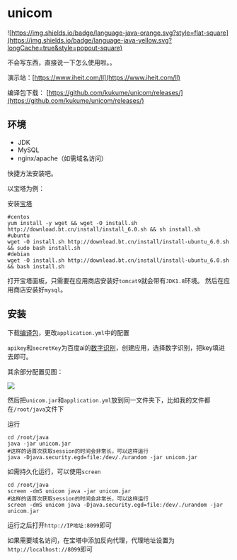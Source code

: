 # unicom
![https://img.shields.io/badge/language-java-orange.svg?style=flat-square](https://img.shields.io/badge/language-java-yellow.svg?longCache=true&style=popout-square)

不会写东西，直接说一下怎么使用啦。。

演示站：[https://www.iheit.com/ll](https://www.iheit.com/ll)

编译包下载： [https://github.com/kukume/unicom/releases/](https://github.com/kukume/unicom/releases/)

## 环境
* JDK
* MySQL
* nginx/apache（如需域名访问）

快捷方法安装吧。

以宝塔为例：

安装[宝塔](https://bt.cn)
```shell
#centos
yum install -y wget && wget -O install.sh http://download.bt.cn/install/install_6.0.sh && sh install.sh
#ubuntu
wget -O install.sh http://download.bt.cn/install/install-ubuntu_6.0.sh && sudo bash install.sh
#debian
wget -O install.sh http://download.bt.cn/install/install-ubuntu_6.0.sh && bash install.sh
```
打开宝塔面板，只需要在应用商店安装好`tomcat9`就会带有`JDK1.8`环境。
然后在应用商店安装好`mysql`。

## 安装

下载[编译包](https://github.com/kukume/unicom/releases)，更改`application.yml`中的配置

`apikey`和`secretKey`为百度ai的[数字识别](https://ai.baidu.com/tech/ocr_others/numbers)，创建应用，选择数字识别，把key填进去即可。

其余部分配置见图：

![](https://img.kuku.me/links/kuku/126cb0211042025.png)

然后把`unicom.jar`和`application.yml`放到同一文件夹下，比如我的文件都在`/root/java`文件下

运行
```shell
cd /root/java
java -jar unicom.jar
#这样的话首次获取session的时间会非常长，可以这样运行
java -Djava.security.egd=file:/dev/./urandom -jar unicom.jar
```
如需持久化运行，可以使用`screen`
```shell
cd /root/java
screen -dmS unicom java -jar unicom.jar
#这样的话首次获取session的时间会非常长，可以这样运行
screen -dmS unicom java -Djava.security.egd=file:/dev/./urandom -jar unicom.jar
```
运行之后打开`http://IP地址:8099`即可

如果需要域名访问，在宝塔中添加反向代理，代理地址设置为`http://localhost://8099`即可
